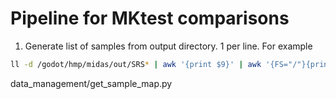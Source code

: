# Pipeline for MKtest comparisons

1. Generate list of samples from output directory. 1 per line. For example

```bash
ll -d /godot/hmp/midas/out/SRS* | awk '{print $9}' | awk '{FS="/"}{print $6}' > samples.txt
```

data_management/get_sample_map.py
